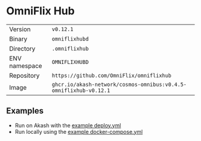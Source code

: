 # OmniFlix Hub

| | |
|---|---|
|Version|`v0.12.1`|
|Binary|`omniflixhubd`|
|Directory|`.omniflixhub`|
|ENV namespace|`OMNIFLIXHUBD`|
|Repository|`https://github.com/OmniFlix/omniflixhub`|
|Image|`ghcr.io/akash-network/cosmos-omnibus:v0.4.5-omniflixhub-v0.12.1`|

## Examples

- Run on Akash with the [example deploy.yml](./deploy.yml)
- Run locally using the [example docker-compose.yml](./docker-compose.yml)
